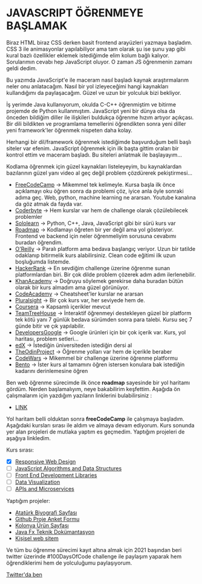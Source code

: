 # JAVASCRIPT ÖĞRENMEYE BAŞLAMAK

Biraz HTML biraz CSS derken basit frontend arayüzleri yazmaya başladım. CSS 3 ile animasyonlar yapılabiliyor ama tam olarak şu ise şunu yap gibi kural bazlı özellikler eklemek istediğimde elim kolum bağlı kalıyor. Sorularımın cevabı hep JavaScript oluyor. O zaman JS öğrenmenin zamanı geldi dedim. 

Bu yazımda JavaScript'e ile maceram nasıl başladı kaynak araştırmalarım neler onu anlatacağım. Nasıl bir yol izleyeceğimi hangi kaynakları kullandığımı da  paylaşacağım. Güzel ve uzun bir yolculuk bizi bekliyor.

İş yerimde Java kullanıyorum, okulda C-C++ öğrenmiştim ve bitirme projemde de Python kullanmıştım. JavaScript yeni bir dünya olsa da önceden bildiğim diller ile ilişkileri buldukça öğrenme hızım artıyor açıkçası. Bir dili bildikten ve programlama temellerini öğrendikten sonra yeni diller yeni framework'ler öğrenmek nispeten daha kolay.

Herhangi bir dil/framework öğrenmek istediğimde başvurduğum belli başlı siteler var efenim. JavaScript öğrenmek için ilk başta gittim oraları bir kontrol ettim ve maceram başladı. Bu siteleri anlatmak ile başlayayım...

Kodlama öğrenmek için güzel kaynakları listeleyeyim, bu kaynaklardan bazılarının güzel yanı video al geç değil problem çözdürerek pekiştirmesi...

- [FreeCodeCamp](https://www.freecodecamp.org/) -> Mikemmel tek kelimeyle. Kursa başla ilk önce açıklamayı oku öğren sonra da problemi çöz, iyice anla öyle sonraki adıma geç. Web, python, machine learning ne ararsan. Youtube kanalına da göz atmak da fayda var.
- [Coderbyte](https://coderbyte.com/) -> Hem kurslar var hem de challenge olarak çözülebilecek problemler
- [Sololearn](https://www.sololearn.com/) -> Python, C++, Java, JavaScript gibi bir sürü kurs var
- [Roadmap](https://roadmap.sh/) -> Kodlamayı öğreten bir yer değil ama yol gösteriyor. Frontend ve backend için neler öğrenmeliyim sorusuna cevabımı buradan öğrendim.
- [O'Reilly](https://www.oreilly.com/) -> Paralı platform ama bedava başlangıç veriyor. Uzun bir tatilde odaklanıp bitirmelik kurs alabilirsiniz. Clean code eğitimi ilk uzun boşluğumda listemde.
- [HackerRank](https://www.hackerrank.com/dashboard) -> En sevdiğim challenge üzerine öğrenme sunan platformlardan biri. Bir çok dilde problem çözerek adım adım ilerlenebilir.
- [KhanAcademy](https://tr.khanacademy.org/computing/computer-programming) -> Doğruyu söylemek gerekirse daha buradan bütün olarak bir kurs almadım ama güzel görünüyor.
- [CodeAcademy](https://www.codecademy.com/catalog) -> Cheatsheet'ler kurslar ne ararsan
- [Pluralsight](https://www.pluralsight.com/) -> Bir çok kurs var, her seviyede hem de.
- [Coursera](https://www.coursera.org/courses) -> Kapsamlı içerikler mevcut
- [TeamTreeHouse](https://teamtreehouse.com/) -> İnteraktif öğrenmeyi destekleyen güzel bir platform tek kötü yanı 7 günlük bedava sürümden sonra para talebi. Kursu seç 7 günde bitir ve çık yapılabilir.
- [DevelopersGoogle](https://developers.google.com/learn) -> Google ürünleri için bir çok içerik var. Kurs, yol haritası, problem setleri...
- [edX](https://courses.edx.org/dashboard) -> İstediğin üniversiteden istediğin dersi al
- [TheOdinProject](https://www.theodinproject.com/home) -> Öğrenme yolları var hem de içerikle beraber
- [CodeWars](https://www.codewars.com/) -> Mikemmel bir challenge üzerine öğrenme platformu 
- [Bento](https://bento.io/) -> İster kurs al tamamını öğren istersen konulara bak istediğin kadarını derinlemesine öğren 

Ben web öğrenme sürecimde ilk önce **roadmap** sayesinde bir yol haritamı gördüm. Nerden başlamalıyım, neye bakabilirim keşfettim. Aşağıda ön çalışmalarım için yazdığım yazıların linklerini bulabilirsiniz :

- [LINK]()

Yol haritam belli olduktan sonra **freeCodeCamp** ile çalışmaya başladım. Aşağıdaki kursları sırası ile aldım ve almaya devam ediyorum. Kurs sonunda yer alan projeleri de mutlaka yaptım es geçmedim. Yaptığım projeleri de aşağıya linkledim.

Kurs sırası:

- [x] [Responsive Web Design](https://www.freecodecamp.org/learn/responsive-web-design/)
- [ ] [JavaScript Algorithms and Data Structures](https://www.freecodecamp.org/learn/javascript-algorithms-and-data-structures/)
- [ ] [Front End Development Libraries](https://www.freecodecamp.org/learn/front-end-libraries/)
- [ ] [Data Visualization](https://www.freecodecamp.org/learn/data-visualization/)
- [ ] [APIs and Microservices](https://www.freecodecamp.org/learn/apis-and-microservices/)

Yaptığım projeler:

- [Atatürk Biyografi Sayfası](https://github.com/aysedemirel/AtaturkTributePage)
- [Github Proje Anket Formu](https://github.com/aysedemirel/project-search-survey)
- [Kolonya Ürün Sayfası](https://github.com/aysedemirel/kolonya-product-landing)
- [Java Fx Teknik Dokümantasyon](https://github.com/aysedemirel/JavaFxTechDoc)
- [Kişisel web sitem](https://github.com/aysedemirel/aysedemirel.github.io)

Ve tüm bu öğrenme sürecimi kayıt altına almak için 2021 başından beri twitter üzerinde #100DaysOfCode challenge ile paylaşım yaparak hem öğrendiklerimi hem de yolculuğumu paylaşıyorum.

[Twitter'da ben](https://twitter.com/aysee_demirel)



